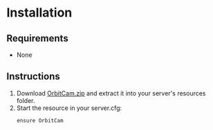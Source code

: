 
# Installation

## Requirements

* None

## Instructions

1. Download [OrbitCam.zip](https://github.com/Kiminaze/OrbitCam/releases/latest/download/OrbitCam.zip) 
   and extract it into your server's resources folder.
2. Start the resource in your server.cfg:
    ```
    ensure OrbitCam
    ```
